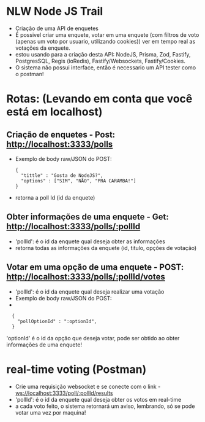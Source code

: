 # NLW Node JS Trail
+ Criação de uma API de enquetes
+ É possivel criar uma enquete, votar em uma enquete (com filtros de voto (apenas um voto por usuario, utilizando cookies)) ver em tempo real as votações da enquete.
+ estou usando para a criação desta API: NodeJS, Prisma, Zod, Fastify, PostgresSQL, Regis (ioRedis), Fastify/Websockets, Fastify/Cookies.
+ O sistema não possui interface, então é necessario um API tester como o postman!
# Rotas: (Levando em conta que você está em localhost)
## Criação de enquetes - Post: [http://localhost:3333/polls]()
+ Exemplo de body raw/JSON do POST:
  ````
  {
    "tittle" : "Gosta de NodeJS?",
    "options" : ["SIM", "NÃO", "PRA CARAMBA!"]
  }
  ````
+ retorna a poll Id (id da enquete)
## Obter informações de uma enquete - Get: [http://localhost:3333/polls/:pollId]() 
+ 'pollId': é o id da enquete qual deseja obter as informações
+ retorna todas as informações da enquete (id, titulo, opções de votação)
## Votar em uma opção de uma enquete - POST: [http://localhost:3333/polls/:pollId/votes]()
+ 'pollId': é o id da enquete qual deseja realizar uma votação
+ Exemplo de body raw/JSON do POST:
+ 
````
  {
    "pollOptionId" : ":optionId",
  }
````
 'optionId' é o id da opção que deseja votar, pode ser obtido ao obter informações de uma enquete!
# real-time voting (Postman)
+ Crie uma requisição websocket e se conecte com o link - [ws://localhost:3333/poll/:pollId/results]()
+ 'pollId': é o id da enquete qual deseja obter os votos em real-time
+ a cada voto feito, o sistema retornará um aviso, lembrando, só se pode votar uma vez por maquina!
